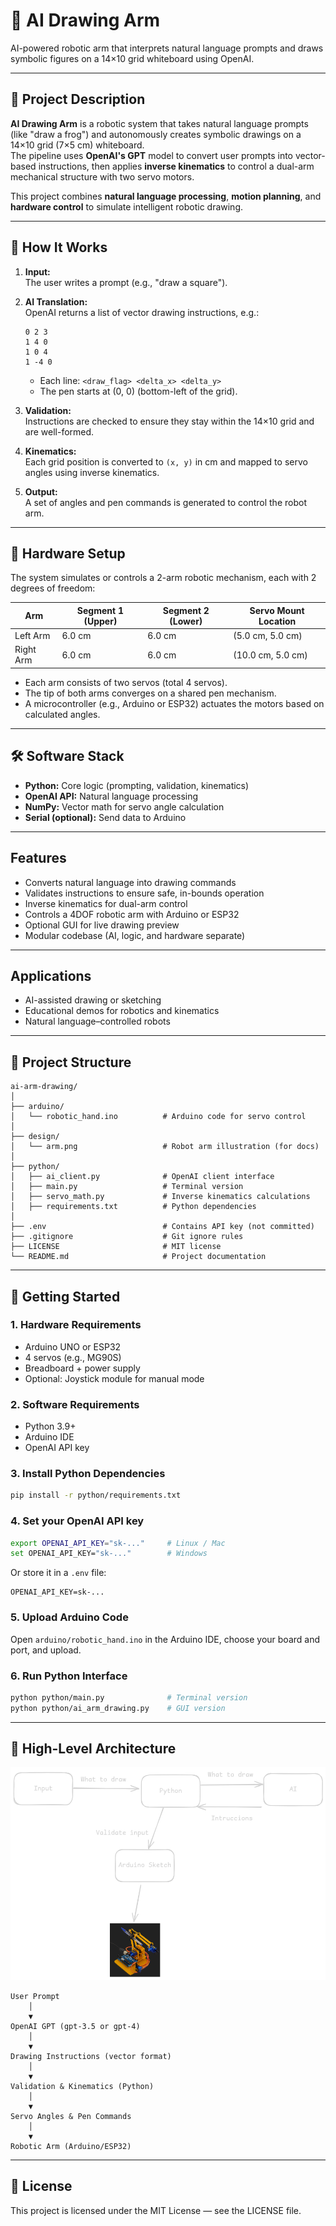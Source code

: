 # 🤖 AI Drawing Arm

AI-powered robotic arm that interprets natural language prompts and draws symbolic figures on a 14×10 grid whiteboard using OpenAI.

---

## 📝 Project Description

**AI Drawing Arm** is a robotic system that takes natural language prompts (like "draw a frog") and autonomously creates symbolic drawings on a 14×10 grid (7×5 cm) whiteboard.  
The pipeline uses **OpenAI's GPT** model to convert user prompts into vector-based instructions, then applies **inverse kinematics** to control a dual-arm mechanical structure with two servo motors.

This project combines **natural language processing**, **motion planning**, and **hardware control** to simulate intelligent robotic drawing.

---

## 🧩 How It Works

1. **Input:**  
   The user writes a prompt (e.g., "draw a square").

2. **AI Translation:**  
   OpenAI returns a list of vector drawing instructions, e.g.:
   ```
   0 2 3
   1 4 0
   1 0 4
   1 -4 0
   ```
   - Each line: `<draw_flag> <delta_x> <delta_y>`
   - The pen starts at (0, 0) (bottom-left of the grid).

3. **Validation:**  
   Instructions are checked to ensure they stay within the 14×10 grid and are well-formed.

4. **Kinematics:**  
   Each grid position is converted to `(x, y)` in cm and mapped to servo angles using inverse kinematics.

5. **Output:**  
   A set of angles and pen commands is generated to control the robot arm.

---

## 🔧 Hardware Setup

The system simulates or controls a 2-arm robotic mechanism, each with 2 degrees of freedom:

| Arm       | Segment 1 (Upper) | Segment 2 (Lower) | Servo Mount Location |
|-----------|-------------------|-------------------|---------------------|
| Left Arm  | 6.0 cm            | 6.0 cm            | (5.0 cm, 5.0 cm)    |
| Right Arm | 6.0 cm            | 6.0 cm            | (10.0 cm, 5.0 cm)   |

- Each arm consists of two servos (total 4 servos).
- The tip of both arms converges on a shared pen mechanism.
- A microcontroller (e.g., Arduino or ESP32) actuates the motors based on calculated angles.

---

## 🛠️ Software Stack

- **Python:** Core logic (prompting, validation, kinematics)
- **OpenAI API:** Natural language processing
- **NumPy:** Vector math for servo angle calculation
- **Serial (optional):** Send data to Arduino

---

## Features

- Converts natural language into drawing commands
- Validates instructions to ensure safe, in-bounds operation
- Inverse kinematics for dual-arm control
- Controls a 4DOF robotic arm with Arduino or ESP32
- Optional GUI for live drawing preview
- Modular codebase (AI, logic, and hardware separate)

---

## Applications

- AI-assisted drawing or sketching
- Educational demos for robotics and kinematics
- Natural language–controlled robots

---

## 📁 Project Structure

```text
ai-arm-drawing/
│
├── arduino/
│   └── robotic_hand.ino          # Arduino code for servo control
│
├── design/
│   └── arm.png                   # Robot arm illustration (for docs)
│
├── python/
│   ├── ai_client.py              # OpenAI client interface
│   ├── main.py                   # Terminal version
│   ├── servo_math.py             # Inverse kinematics calculations
│   ├── requirements.txt          # Python dependencies
│
├── .env                          # Contains API key (not committed)
├── .gitignore                    # Git ignore rules
├── LICENSE                       # MIT license
└── README.md                     # Project documentation
```

--- 

## 🚀 Getting Started

### 1. Hardware Requirements
- Arduino UNO or ESP32
- 4 servos (e.g., MG90S)
- Breadboard + power supply
- Optional: Joystick module for manual mode

### 2. Software Requirements
- Python 3.9+
- Arduino IDE
- OpenAI API key

### 3. Install Python Dependencies
```bash
pip install -r python/requirements.txt
```

### 4. Set your OpenAI API key
```bash
export OPENAI_API_KEY="sk-..."     # Linux / Mac
set OPENAI_API_KEY="sk-..."        # Windows
```
Or store it in a `.env` file:
```
OPENAI_API_KEY=sk-...
```

### 5. Upload Arduino Code
Open `arduino/robotic_hand.ino` in the Arduino IDE, choose your board and port, and upload.

### 6. Run Python Interface
```bash
python python/main.py              # Terminal version
python python/ai_arm_drawing.py    # GUI version
```

---

## 📐 High-Level Architecture

![High-level diagram](design/high-level-diagram.png)

```text
User Prompt
    │
    ▼
OpenAI GPT (gpt-3.5 or gpt-4)
    │
    ▼
Drawing Instructions (vector format)
    │
    ▼
Validation & Kinematics (Python)
    │
    ▼
Servo Angles & Pen Commands
    │
    ▼
Robotic Arm (Arduino/ESP32)
```

---

## 📄 License

This project is licensed under the MIT License — see the LICENSE file.